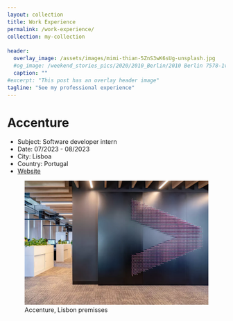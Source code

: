```yaml
---
layout: collection
title: Work Experience
permalink: /work-experience/
collection: my-collection

header:
  overlay_image: /assets/images/mimi-thian-5ZnS3wK6sUg-unsplash.jpg
  #og_image: /weekend_stories_pics/2020/2010_Berlin/2010 Berlin 7578-1v (02. Okt. 2020).jpg
  caption: ""
#excerpt: "This post has an overlay header image"
tagline: "See my professional experience"
---
```


# Accenture

- Subject: Software developer intern
- Date: 07/2023 - 08/2023
- City: Lisboa 
- Country: Portugal 
- [Website](https://www.accenture.com/pt-pt)

<figure>
  <img src="/assets/images/Accenture-Conheca-Portugal-Hero-6974x4717.webp" alt="this is a placeholder image">
  <figcaption>Accenture, Lisbon premisses</figcaption>
</figure>